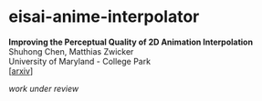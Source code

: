 
eisai-anime-interpolator
========================

**Improving the Perceptual Quality of 2D Animation Interpolation**  
Shuhong Chen, Matthias Zwicker  
University of Maryland - College Park  
\[[arxiv](https://arxiv.org/abs/2111.12792)\]

*work under review*


